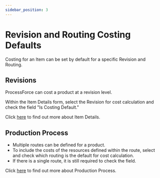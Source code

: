 ```yaml
---
sidebar_position: 3
---
```


# Revision and Routing Costing Defaults

Costing for an Item can be set by default for a specific Revision and Routing.

## Revisions

ProcessForce can cost a product at a revision level.

Within the Item Details form, select the Revision for cost calculation and check the field "Is Costing Default."

Click [here](../item-details/overview.md) to find out more about Item Details.

## Production Process

- Multiple routes can be defined for a product.
- To include the costs of the resources defined within the route, select and check which routing is the default for cost calculation.
- If there is a single route, it is still required to check the field.

Click [here](../formulations-and-bill-of-materials/production-process/overview.md) to find out more about Production Process.
